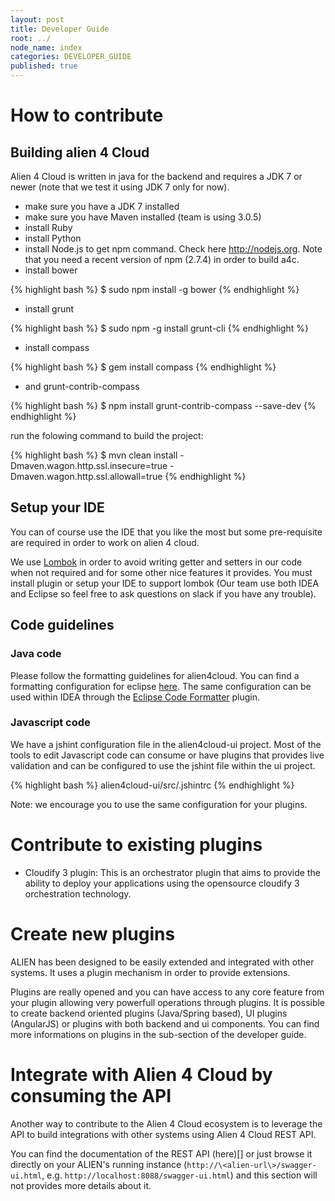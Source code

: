 ```yaml
---
layout: post
title: Developer Guide
root: ../
node_name: index
categories: DEVELOPER_GUIDE
published: true
---
```


# How to contribute

## Building alien 4 Cloud

Alien 4 Cloud is written in java for the backend and requires a JDK 7 or newer (note that we test it using JDK 7 only for now).

* make sure you have a JDK 7 installed
* make sure you have Maven installed (team is using 3.0.5)
* install Ruby
* install Python
* install Node.js to get npm command. Check here http://nodejs.org. Note that you need a recent version of npm (2.7.4) in order to build a4c.
* install bower

{% highlight bash %}
$ sudo npm install -g bower
{% endhighlight %}

* install grunt

{% highlight bash %}
$ sudo npm -g install grunt-cli
{% endhighlight %}

* install compass

{% highlight bash %}
$ gem install compass
{% endhighlight %}

* and grunt-contrib-compass

{% highlight bash %}
$ npm install grunt-contrib-compass --save-dev
{% endhighlight %}

run the folowing command to build the project:

{% highlight bash %}
$ mvn clean install -Dmaven.wagon.http.ssl.insecure=true -Dmaven.wagon.http.ssl.allowall=true
{% endhighlight %}

## Setup your IDE

You can of course use the IDE that you like the most but some pre-requisite are required in order to work on alien 4 cloud.

We use [Lombok](https://projectlombok.org) in order to avoid writing getter and setters in our code when not required and for some other nice features it provides. You must install plugin or setup your IDE to support lombok (Our team use both IDEA and Eclipse so feel free to ask questions on slack if you have any trouble).

## Code guidelines

### Java code

Please follow the formatting guidelines for alien4cloud. You can find a formatting configuration for eclipse [here](../files/alien-for-cloud-formatter.xml). The same configuration can be used within IDEA through the [Eclipse Code Formatter](http://plugins.jetbrains.com/plugin/?idea&id=6546) plugin.

### Javascript code

We have a jshint configuration file in the alien4cloud-ui project. Most of the tools to edit Javascript code can consume or have plugins that provides live validation and can be configured to use the jshint file within the ui project.

{% highlight bash %}
alien4cloud-ui/src/.jshintrc
{% endhighlight %}

Note: we encourage you to use the same configuration for your plugins.

# Contribute to existing plugins

* Cloudify 3 plugin: This is an orchestrator plugin that aims to provide the ability to deploy your applications using the opensource cloudify 3 orchestration technology.

# Create new plugins

ALIEN has been designed to be easily extended and integrated with other systems. It uses a plugin mechanism in order to provide extensions.

Plugins are really opened and you can have access to any core feature from your plugin allowing very powerfull operations through plugins. It is possible to create backend oriented plugins (Java/Spring based), UI plugins (AngularJS) or plugins with both backend and ui components. You can find more informations on plugins in the sub-section of the developer guide.

# Integrate with Alien 4 Cloud by consuming the API

Another way to contribute to the Alien 4 Cloud ecosystem is to leverage the API to build integrations with other systems using Alien 4 Cloud REST API.

You can find the documentation of the REST API (here)[] or just browse it directly on your ALIEN's running instance (`http://\<alien-url\>/swagger-ui.html`, e.g. `http://localhost:8088/swagger-ui.html`) and this section will not provides more details about it.
